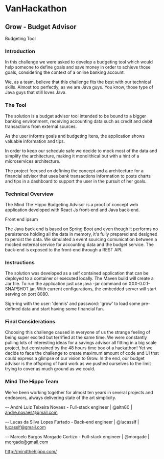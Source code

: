 VanHackathon
=======
Grow - Budget Advisor
-----------

Budgeting Tool

### Introduction

In this challenge we were asked to develop a budgeting tool which would help someone to define goals and save money in order
to achieve those goals, considering the context of a online banking account.

We, as a team, believe that this challenge fits the best with our technical skills. Almost too perfectly, as we are Java guys. You know,  those type of Java guys that still loves Java.

### The Tool

The solution is a budget advisor tool intended to be bound to a bigger banking environment, receiving accounting data such 
as credit and debit transactions from external sources.

As the user informs goals and budgeting itens, the application shows valuable information and tips.

In order to keep our schedule safe we decide to mock most of the data and simplify the architecture, making it monolithical but with a hint of a microservices architecture.

The project focused on defining the concept and a architecture for a financial advisor that uses bank transactions information to posts charts and tips in a dashboard to support the user in the pursuit of her goals.

### Technical Overview

The Mind The Hippo Budgeting Advisor is a proof of concept web application developed with React Js front-end and Java back-end.

Front end ipsum

The Java back end is based on Spring Boot and even though it performs no persistence holding all the data in memory, it's fully prepared and designed to persist the data. We simulated a event sourcing comunication between a mocked external service for accounting data and the budget service. The back-end is exposed to the front-end through a REST API.

### Instructions

The solution was developed as a self contained application that can be deployed to a container or executed locally.
The Maven build will create a Jar file. To run the application just use java -jar command on XXX-0.0.1-SNAPSHOT.jar. With current configurations, the embedded server will start serving on port 8080.

Sign-ing with the user: 'dennis' and password: 'grow' to load some pre-defined data and start having some financial fun.

### Final Considerations


Choosing this challenge caused in everyone of us the strange feeling of being super excited but terrified at the same time. We were constantly pulling lots of interesting ideas for a savings advisor all fitting in a big scale project, but constrained by the 48 hours time box of a hackathon! Yet we decide to face the challenge to create maximum amount of code and UI that could express a glimpse of our vision to Grow. In the end, our budget advisor is the offspring of hard work as we pushed ourselves to the limit trying to cover as much ground as we could.

### Mind The Hippo Team

We've been working together for almost ten years in several projects and endeavors, always delivering state of the art simplicity.

-- André Luiz Teixeira Novaes - Full-stack engineer | @altn80 | andre.novaes@gmail.com

-- Lucas da Silva Lopes Furtado - Back-end engineer | @lucasslf | lucasslf@gmail.com

-- Marcelo Burgos Morgade Cortizo - Full-stack engineer | @morgade | morgade@gmail.com

http://mindthehippo.com/
